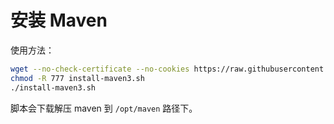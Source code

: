 # 安装 Maven

使用方法：

```sh
wget --no-check-certificate --no-cookies https://raw.githubusercontent.com/dunwu/linux/master/codes/deploy/tool/maven/install-maven3.sh
chmod -R 777 install-maven3.sh
./install-maven3.sh
```

脚本会下载解压 maven 到 `/opt/maven` 路径下。
